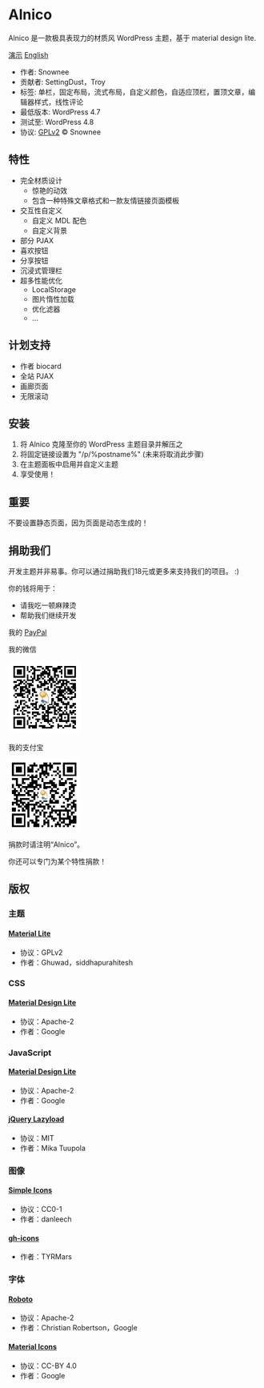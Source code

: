 # Alnico

Alnico 是一款极具表现力的材质风 WordPress 主题，基于 material design lite.

[演示][1] [English][2]

 * 作者: Snownee
 * 贡献者: SettingDust，Troy
 * 标签: 单栏，固定布局，流式布局，自定义颜色，自适应顶栏，置顶文章，编辑器样式，线性评论
 * 最低版本: WordPress 4.7
 * 测试至: WordPress 4.8
 * 协议: [GPLv2](http://www.gnu.org/licenses/gpl-2.0.html) © Snownee

## 特性
 * 完全材质设计
   * 惊艳的动效
   * 包含一种特殊文章格式和一款友情链接页面模板
 * 交互性自定义
   * 自定义 MDL 配色
   * 自定义背景
 * 部分 PJAX
 * 喜欢按钮
 * 分享按钮
 * 沉浸式管理栏
 * 超多性能优化
   * LocalStorage
   * 图片惰性加载
   * 优化滤器
   * ...

## 计划支持
 * 作者 biocard
 * 全站 PJAX
 * 画廊页面
 * 无限滚动

## 安装
 1. 将 Alnico 克隆至你的 WordPress 主题目录并解压之
 2. 将固定链接设置为 "/p/%postname%" (未来将取消此步骤)
 3. 在主题面板中启用并自定义主题
 4. 享受使用！

## 重要

不要设置静态页面，因为页面是动态生成的！

## 捐助我们

开发主题并非易事。你可以通过捐助我们18元或更多来支持我们的项目。 :)

你的钱将用于：

 * 请我吃一顿麻辣烫
 * 帮助我们继续开发

我的 [PayPal](paypal.me/Snownee)

我的微信

![二维码](assets/images/wechat.png)

我的支付宝

![二维码](assets/images/alipay.png)

捐款时请注明“Alnico”。

你还可以专门为某个特性捐款！

## 版权

### 主题

#### [Material Lite](http://www.ghuwad.com/wordpress-themes/material-lite)
 * 协议：GPLv2
 * 作者：Ghuwad，siddhapurahitesh

### CSS

#### [Material Design Lite](http://getmdl.io)
 * 协议：Apache-2
 * 作者：Google

### JavaScript

#### [Material Design Lite](http://getmdl.io)
 * 协议：Apache-2
 * 作者：Google

#### [jQuery Lazyload](https://github.com/jakob-stoeck/jquery_lazyload)
 * 协议：MIT
 * 作者：Mika Tuupola

### 图像

#### [Simple Icons](https://github.com/danleech/simple-icons)
 * 协议：CC0-1
 * 作者：danleech

#### [gh-icons](https://github.com/TYRMars/gh-icons)
 * 作者：TYRMars

### 字体

#### [Roboto](https://github.com/google/roboto)
 * 协议：Apache-2
 * 作者：Christian Robertson，Google

#### [Material Icons](https://github.com/google/material-design-icons)
 * 协议：CC-BY 4.0
 * 作者：Google

[1]: http://blog.hayo-studio.cn
[2]: README.md